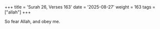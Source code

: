 +++
title = 'Surah 26, Verses 163'
date = '2025-08-27'
weight = 163
tags = ["allah"]
+++

So fear Allah, and obey me.